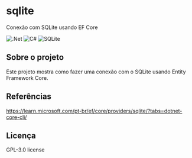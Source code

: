 # sqlite
Conexão com SQLite usando EF Core

![.Net](https://img.shields.io/badge/.NET-5C2D91?style=for-the-badge&logo=.net&logoColor=white)
![C#](https://img.shields.io/badge/c%23-%23239120.svg?style=for-the-badge&logo=c-sharp&logoColor=white)
![SQLite](https://img.shields.io/badge/sqlite-%2307405e.svg?style=for-the-badge&logo=sqlite&logoColor=white)

## Sobre o projeto
Este projeto mostra como fazer uma conexão com o SQLite usando Entity Framework Core.

## Referências
https://learn.microsoft.com/pt-br/ef/core/providers/sqlite/?tabs=dotnet-core-cli/

## Licença
GPL-3.0 license
